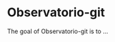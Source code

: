 
# Observatorio-git

<!-- badges: start -->
<!-- badges: end -->

The goal of Observatorio-git is to ...

